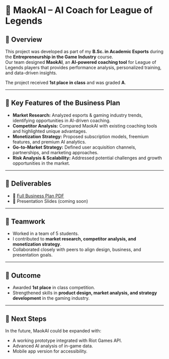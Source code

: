 # 🧠 MaokAI – AI Coach for League of Legends

## 📌 Overview
This project was developed as part of my **B.Sc. in Academic Esports** during the **Entrepreneurship in the Game Industry** course.  
Our team designed **MaokAI**, an **AI-powered coaching tool** for League of Legends players that provides performance analysis, personalized training, and data-driven insights.  

The project received **1st place in class** and was graded **A**.  

---

## 🎯 Key Features of the Business Plan
- **Market Research:** Analyzed esports & gaming industry trends, identifying opportunities in AI-driven coaching.  
- **Competitor Analysis:** Compared MaokAI with existing coaching tools and highlighted unique advantages.  
- **Monetization Strategy:** Proposed subscription models, freemium features, and premium AI analytics.  
- **Go-to-Market Strategy:** Defined user acquisition channels, partnerships, and marketing approaches.  
- **Risk Analysis & Scalability:** Addressed potential challenges and growth opportunities in the market.  

---

## 📑 Deliverables
- 📄 [Full Business Plan PDF](./Business_Plan_MaokAI.pdf)  
- 🎥 Presentation Slides (coming soon)  

---

## 👥 Teamwork
- Worked in a team of 5 students.  
- I contributed to **market research, competitor analysis, and monetization strategy**.  
- Collaborated closely with peers to align design, business, and presentation goals.  

---

## 🚀 Outcome
- Awarded **1st place** in class competition.  
- Strengthened skills in **product design, market analysis, and strategy development** in the gaming industry.  

---

## 🔮 Next Steps
In the future, MaokAI could be expanded with:
- A working prototype integrated with Riot Games API.  
- Advanced AI analysis of in-game data.  
- Mobile app version for accessibility. 

